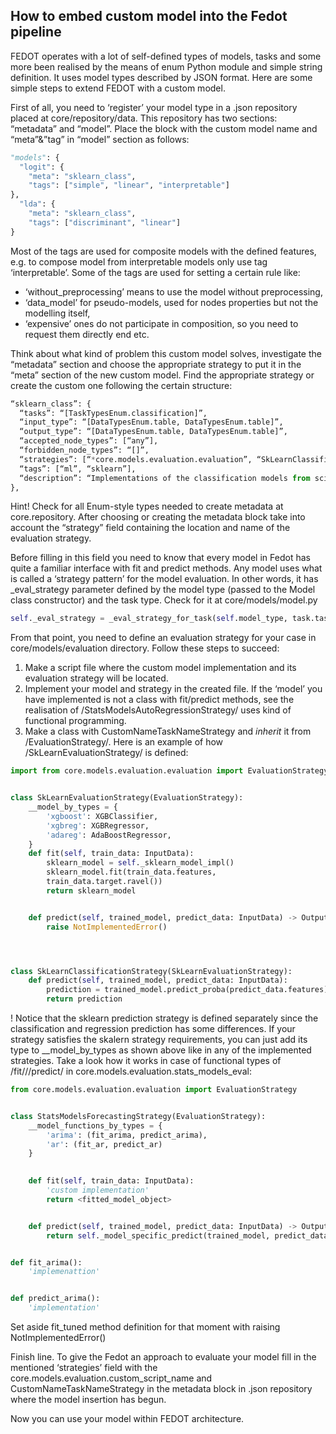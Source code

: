 ## How to embed custom model into the Fedot pipeline

FEDOT operates with a lot of self-defined types of models, tasks and some more been realised by the means of enum Python module and simple string definition. It uses model types described by JSON format. Here are some simple steps to extend FEDOT with a custom model.

First of all, you need to ‘register’ your model type in a .json repository placed at core/repository/data. This repository has two sections: “metadata” and “model”. Place the block with the custom model name and “meta”&”tag” in “model” section as follows:

```python
"models": {
  "logit": {
    "meta": "sklearn_class",
    "tags": ["simple", "linear", "interpretable"]
},
  "lda": {
    "meta": "sklearn_class",
    "tags": ["discriminant", "linear"]
}
```
Most of the tags are used for composite models with the defined features, e.g. to compose model from interpretable models only use tag ‘interpretable’.
Some of the tags are used for setting a certain rule like:
- ‘without_preprocessing’ means to use the model without preprocessing,
- ‘data_model’ for pseudo-models, used for nodes properties but not the modelling itself, 
- ‘expensive’ ones do not participate in composition, so you need to request them directly
end etc.

Think about what kind of problem this custom model solves, investigate the “metadata” section and choose the appropriate strategy to put it in the “meta” section of the new custom model. 
Find the appropriate strategy or create the custom one following the certain structure:
```python
“sklearn_class”: {
  “tasks”: “[TaskTypesEnum.classification]”,
  “input_type”: “[DataTypesEnum.table, DataTypesEnum.table]”,
  “output_type”: “[DataTypesEnum.table, DataTypesEnum.table]”,
  “accepted_node_types”: [“any”],
  “forbidden_node_types”: “[]”,
  “strategies”: [“*core.models.evaluation.evaluation”, “SkLearnClassificationStrategy*”],
  “tags”: [“ml”, “sklearn”],
  “description”: “Implementations of the classification models from scikit-learn framework”
},
```

Hint! Check for all Enum-style types needed to create metadata at core.repository.
After choosing or creating the metadata block take into account the “strategy” field containing the location and name of the evaluation strategy. 

Before filling in this field you need to know that every model in Fedot has quite a familiar interface with fit and predict methods. Any model uses what is called a ‘strategy pattern’ for the model evaluation. In other words, it has _eval_strategy parameter defined by the model type (passed to the Model class constructor) and the task type. Check for it at core/models/model.py
```python
self._eval_strategy = _eval_strategy_for_task(self.model_type, task.task_type)
```
 
From that point, you need to define an evaluation strategy for your case in core/models/evaluation directory. 
Follow these steps to succeed:

1. Make a script file where the custom model implementation and its evaluation strategy will be located.
2. Implement your model and strategy in the created file. If the ‘model’ you have implemented is not a class with fit/predict methods, see the realisation of /StatsModelsAutoRegressionStrategy/ uses kind of functional programming. 
3. Make a class with CustomNameTaskNameStrategy and *inherit* it from /EvaluationStrategy/. Here is an example of how /SkLearnEvaluationStrategy/ is defined:

```python
import from core.models.evaluation.evaluation import EvaluationStrategy


class SkLearnEvaluationStrategy(EvaluationStrategy):
    __model_by_types = {
        'xgboost': XGBClassifier,
        'xgbreg': XGBRegressor,
        'adareg': AdaBoostRegressor,
    }
    def fit(self, train_data: InputData):
        sklearn_model = self._sklearn_model_impl()
        sklearn_model.fit(train_data.features,
        train_data.target.ravel())
        return sklearn_model


    def predict(self, trained_model, predict_data: InputData) -> OutputData:
        raise NotImplementedError()




class SkLearnClassificationStrategy(SkLearnEvaluationStrategy):
    def predict(self, trained_model, predict_data: InputData):
        prediction = trained_model.predict_proba(predict_data.features)[:, 1]
        return prediction
```


! Notice that the sklearn prediction strategy is defined separately since the classification and regression prediction has some differences. If your strategy satisfies the skalern strategy requirements, you can just add its type to __model_by_types as shown above like in any of the implemented strategies. 
Take a look how it works in case of functional types of /fit///predict/ in core.models.evaluation.stats_models_eval:

```python
from core.models.evaluation.evaluation import EvaluationStrategy


class StatsModelsForecastingStrategy(EvaluationStrategy):
    __model_functions_by_types = {
        'arima': (fit_arima, predict_arima),
        'ar': (fit_ar, predict_ar)
    }
 

    def fit(self, train_data: InputData):
        'custom implementation'
        return <fitted_model_object>


    def predict(self, trained_model, predict_data: InputData) -> OutputData:
        return self._model_specific_predict(trained_model, predict_data)


def fit_arima():
    'implemenattion'


def predict_arima():
    'implementation'

```

Set aside fit_tuned method definition for that moment with raising NotImplementedError()

Finish line.
To give the Fedot an approach to evaluate your model fill in the mentioned ‘strategies’ field with the core.models.evaluation.custom_script_name and CustomNameTaskNameStrategy in the metadata block in .json repository where the model insertion has begun.

Now you can use your model within FEDOT architecture.
